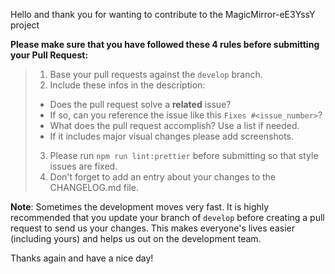 Hello and thank you for wanting to contribute to the MagicMirror-eE3YssY project

**Please make sure that you have followed these 4 rules before submitting your Pull Request:**

> 1. Base your pull requests against the `develop` branch.
> 2. Include these infos in the description:
>
> - Does the pull request solve a **related** issue?
> - If so, can you reference the issue like this `Fixes #<issue_number>`?
> - What does the pull request accomplish? Use a list if needed.
> - If it includes major visual changes please add screenshots.
>
> 3. Please run `npm run lint:prettier` before submitting so that
>    style issues are fixed.
> 4. Don't forget to add an entry about your changes to
>    the CHANGELOG.md file.

**Note**: Sometimes the development moves very fast. It is highly
recommended that you update your branch of `develop` before creating a
pull request to send us your changes. This makes everyone's lives
easier (including yours) and helps us out on the development team.

Thanks again and have a nice day!

